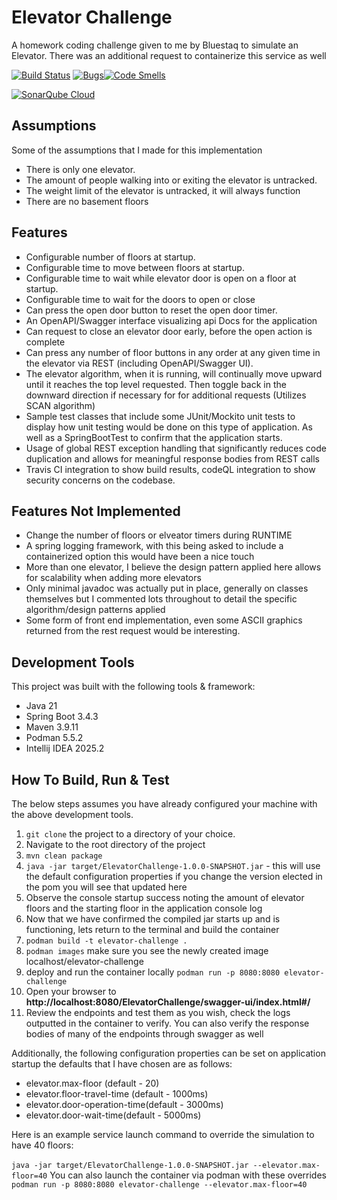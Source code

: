 # Elevator Challenge
A homework coding challenge given to me by Bluestaq to simulate an Elevator. There was an additional request to containerize this service as well

[![Build Status](https://app.travis-ci.com/Cdmccandl/ElevatorChallenge.svg?token=QA1pjUWHEzzRjMXv5zS3&branch=main)](https://app.travis-ci.com/Cdmccandl/ElevatorChallenge) [![Bugs](https://sonarcloud.io/api/project_badges/measure?project=Cdmccandl_ElevatorChallenge&metric=bugs)](https://sonarcloud.io/summary/new_code?id=Cdmccandl_ElevatorChallenge)[![Code Smells](https://sonarcloud.io/api/project_badges/measure?project=Cdmccandl_ElevatorChallenge&metric=code_smells)](https://sonarcloud.io/summary/new_code?id=Cdmccandl_ElevatorChallenge)

[![SonarQube Cloud](https://sonarcloud.io/images/project_badges/sonarcloud-light.svg)](https://sonarcloud.io/summary/new_code?id=Cdmccandl_ElevatorChallenge)


## Assumptions
Some of the assumptions that I made for this implementation
- There is only one elevator.
- The amount of people walking into or exiting the elevator is untracked.
- The weight limit of the elevator is untracked, it will always function
- There are no basement floors

## Features
- Configurable number of floors at startup.
- Configurable time to move between floors at startup.
- Configurable time to wait while elevator door is open on a floor at startup.
- Configurable time to wait for the doors to open or close
- Can press the open door button to reset the open door timer.
- An OpenAPI/Swagger interface visualizing api Docs for the application
- Can request to close an elevator door early, before the open action is complete
- Can press any number of floor buttons in any order at any given time in the elevator via REST (including OpenAPI/Swagger UI).
- The elevator algorithm, when it is running, will continually move upward until it reaches the top level requested. Then toggle back in the downward direction if necessary for
 for additional requests (Utilizes SCAN algorithm)
- Sample test classes that include some JUnit/Mockito unit tests to display how unit testing would be done on this type of application. As well as a SpringBootTest
  to confirm that the application starts.
- Usage of global REST exception handling that significantly reduces code duplication and allows for meaningful response bodies from REST calls
- Travis CI integration to show build results, codeQL integration to show security concerns on the codebase.

## Features Not Implemented
- Change the number of floors or elveator timers during RUNTIME
- A spring logging framework, with this being asked to include a containerized option this would have been a nice touch
- More than one elevator, I believe the design pattern applied here allows for scalability when adding more elevators
- Only minimal javadoc was actually put in place, generally on classes themselves but I commented lots throughout to detail the specific algorithm/design patterns applied
- Some form of front end implementation, even some ASCII graphics returned from the rest request would be interesting.

## Development Tools
This project was built with the following tools & framework:
- Java 21
- Spring Boot 3.4.3
- Maven 3.9.11
- Podman 5.5.2
- Intellij IDEA 2025.2

## How To Build, Run & Test
The below steps assumes you have already configured your machine with the above development tools. 

1. ```git clone``` the project to a directory of your choice.
2. Navigate to the root directory of the project
3. ```mvn clean package```
4. ```java -jar target/ElevatorChallenge-1.0.0-SNAPSHOT.jar``` - this will use the default configuration properties if you change the version elected in the pom you will
   see that updated here
6. Observe the console startup success noting the amount of elevator floors and the starting floor in the application console log
7. Now that we have confirmed the compiled jar starts up and is functioning, lets return to the terminal and build the container
8. ```podman build -t elevator-challenge .```
9. ```podman images``` make sure you see the newly created image localhost/elevator-challenge
10. deploy and run the container locally ```podman run -p 8080:8080 elevator-challenge```
11. Open your browser to **http://localhost:8080/ElevatorChallenge/swagger-ui/index.html#/**
12. Review the endpoints and test them as you wish, check the logs outputted in the container to verify. You can also verify the response bodies of many of the endpoints through swagger as well

Additionally, the following configuration properties can be set on application startup
the defaults that I have chosen are as follows:
- elevator.max-floor (default - 20)
- elevator.floor-travel-time (default - 1000ms)
- elevator.door-operation-time(default - 3000ms)
- elevator.door-wait-time(default - 5000ms)

Here is an example service launch command to override the simulation to have 40 floors:<br/><br/>
```java -jar target/ElevatorChallenge-1.0.0-SNAPSHOT.jar --elevator.max-floor=40```
You can also launch the container via podman with these overrides
```podman run -p 8080:8080 elevator-challenge --elevator.max-floor=40```
